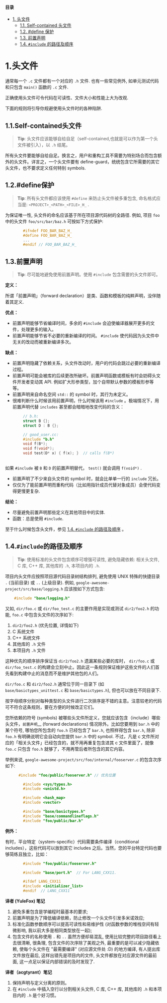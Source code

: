#### 目录
- [1. 头文件](headers.md/#1头文件)
  - [1.1. Self-contained 头文件](headers.md/#11self-contained头文件)
  - [1.2. #define 保护](#12define保护)
  - [1.3. 前置声明](headers.md/#13前置声明)
  - [1.4. ``#include`` 的路径及顺序](headers.md/#14include的路径及顺序)

# 1.头文件

通常每一个 ``.c`` 文件都有一个对应的 ``.h`` 文件. 也有一些常见例外, 如单元测试代码和只包含 ``main()`` 函数的 ``.c`` 文件.

正确使用头文件可令代码在可读性、文件大小和性能上大为改观.

下面的规则将引导你规避使用头文件时的各种陷阱.

## 1.1.Self-contained头文件

> **Tip**: 头文件应该能够自给自足（self-contained,也就是可以作为第一个头文件被引入），以 ``.h`` 结尾。

所有头文件要能够自给自足。换言之，用户和重构工具不需要为特别场合而包含额外的头文件。详言之，一个头文件要有 define-guard，统统包含它所需要的其它头文件，也不要求定义任何特别 symbols.

## 1.2.#define保护

> **Tip**: 所有头文件都应该使用 ``#define`` 来防止头文件被多重包含, 命名格式应当是: ``<PROJECT>_<PATH>_<FILE>_H_`` .

为保证唯一性, 头文件的命名应该基于所在项目源代码树的全路径. 例如, 项目 ``foo`` 中的头文件 ``foo/src/bar/baz.h`` 可按如下方式保护:

```C
		#ifndef FOO_BAR_BAZ_H_
		#define FOO_BAR_BAZ_H_
		...
		#endif // FOO_BAR_BAZ_H_
```

## 1.3.前置声明

> **Tip**: 尽可能地避免使用前置声明。使用 ``#include`` 包含需要的头文件即可。

**定义：**

所谓「前置声明」（forward declaration）是类、函数和模板的纯粹声明，没伴随着其定义.

**优点：**

* 前置声明能够节省编译时间，多余的 ``#include`` 会迫使编译器展开更多的文件，处理更多的输入。
* 前置声明能够节省不必要的重新编译的时间。 ``#include`` 使代码因为头文件中无关的改动而被重新编译多次。

**缺点：**

* 前置声明隐藏了依赖关系，头文件改动时，用户的代码会跳过必要的重新编译过程。
* 前置声明可能会被库的后续更改所破坏。前置声明函数或模板有时会妨碍头文件开发者变动其 API. 例如扩大形参类型，加个自带默认参数的模板形参等等。
* 前置声明来自命名空间 ``std::`` 的 symbol 时，其行为未定义。
* 很难判断什么时候该用前置声明，什么时候该用 ``#include`` 。极端情况下，用前置声明代替 ``includes`` 甚至都会暗暗地改变代码的含义：

```c
		// b.h:
		struct B {};
		struct D : B {};

		// good_user.cc:
		#include "b.h"
		void f(B*);
		void f(void*);
		void test(D* x) { f(x); }  // calls f(B*)
    
```

  如果 ``#include`` 被 ``B`` 和 ``D`` 的前置声明替代， ``test()`` 就会调用 ``f(void*)`` .

* 前置声明了不少来自头文件的 symbol 时，就会比单单一行的 ``include`` 冗长。
* 仅仅为了能前置声明而重构代码（比如用指针成员代替对象成员）会使代码变得更慢更复杂.

**结论：**

* 尽量避免前置声明那些定义在其他项目中的实体.
* 函数：总是使用 ``#include``.

至于什么时候包含头文件，参见 [1.4. ``#include`` 的路径及顺序](headers.md/##1.4.``#include``的路径及顺序) 。

## 1.4.``#include``的路径及顺序

> **Tip**: 使用标准的头文件包含顺序可增强可读性, 避免隐藏依赖: 相关头文件, C 库, C++ 库, 其他库的 `.h`, 本项目内的 `.h`.

项目内头文件应按照项目源代码目录树结构排列, 避免使用 UNIX 特殊的快捷目录 ``.`` (当前目录) 或 ``..`` (上级目录). 例如, ``google-awesome-project/src/base/logging.h`` 应该按如下方式包含:

```C
    #include "base/logging.h"
```

又如, ``dir/foo.c`` 或 ``dir/foo_test.c`` 的主要作用是实现或测试 ``dir2/foo2.h`` 的功能, ``foo.c`` 中包含头文件的次序如下:

  1. ``dir2/foo2.h`` (优先位置, 详情如下)
  1. C 系统文件
  1. C++ 系统文件
  1. 其他库的 ``.h`` 文件
  1. 本项目内 ``.h`` 文件

这种优先的顺序排序保证当 ``dir2/foo2.h`` 遗漏某些必要的库时， ``dir/foo.c`` 或 ``dir/foo_test.c`` 的构建会立刻中止。因此这一条规则保证维护这些文件的人们首先看到构建中止的消息而不是维护其他包的人们。

``dir/foo.c`` 和 ``dir2/foo2.h`` 通常位于同一目录下 (如 ``base/basictypes_unittest.c`` 和 ``base/basictypes.h``), 但也可以放在不同目录下.

按字母顺序分别对每种类型的头文件进行二次排序是不错的主意。注意较老的代码可不符合这条规则，要在方便的时候改正它们。

您所依赖的符号 (symbols) 被哪些头文件所定义，您就应该包含（include）哪些头文件，`前置声明`__ (forward declarations) 情况除外。比如您要用到 ``bar.h`` 中的某个符号, 哪怕您所包含的 ``foo.h`` 已经包含了 ``bar.h``, 也照样得包含 ``bar.h``, 除非 ``foo.h`` 有明确说明它会自动向您提供 ``bar.h`` 中的 symbol. 不过，凡是 c 文件所对应的「相关头文件」已经包含的，就不用再重复包含进其 c 文件里面了，就像 ``foo.c`` 只包含 ``foo.h`` 就够了，不用再管后者所包含的其它内容。

举例来说, ``google-awesome-project/src/foo/internal/fooserver.c`` 的包含次序如下:

```C
	  #include "foo/public/fooserver.h" // 优先位置

		#include <sys/types.h>
		#include <unistd.h>

		#include <hash_map>
		#include <vector>

		#include "base/basictypes.h"
		#include "base/commandlineflags.h"
		#include "foo/public/bar.h"
```

**例外：**

有时，平台特定（system-specific）代码需要条件编译（conditional includes），这些代码可以放到其它 includes 之后。当然，您的平台特定代码也要够简练且独立，比如：

```C
		#include "foo/public/fooserver.h"

		#include "base/port.h"  // For LANG_CXX11.

		#ifdef LANG_CXX11
		#include <initializer_list>
		#endif  // LANG_CXX11
```

**译者 (YuleFox) 笔记**

1. 避免多重包含是学编程时最基本的要求;
1. 前置声明是为了降低编译依赖，防止修改一个头文件引发多米诺效应;
1. 标准化函数参数顺序可以提高可读性和易维护性 (对函数参数的堆栈空间有轻微影响, 我以前大多是相同类型放在一起);
1. 包含文件的名称使用 ``.`` 和 ``..`` 虽然方便却易混乱, 使用比较完整的项目路径看上去很清晰, 很条理, 包含文件的次序除了美观之外, 最重要的是可以减少隐藏依赖, 使每个头文件在 "最需要编译" (对应源文件处 :D) 的地方编译, 有人提出库文件放在最后, 这样出错先是项目内的文件, 头文件都放在对应源文件的最前面, 这一点足以保证内部错误的及时发现了.

**译者（acgtyrant）笔记**

1. 保持声明与定义分离的原则。
1. 在 ``#include`` 中插入空行以分割相关头文件, C 库, C++ 库, 其他库的 ``.h`` 和本项目内的 ``.h`` 是个好习惯。
